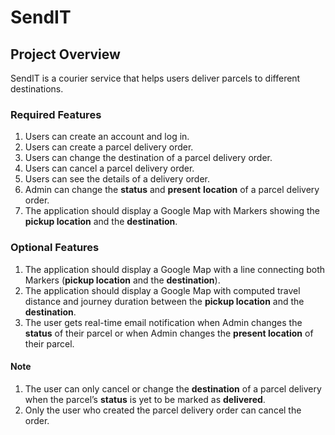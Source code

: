 # SendIT

## Project Overview

SendIT is a courier service that helps users deliver parcels to different destinations.

### Required Features

1. Users can create an account and log in.
2. Users can create a parcel delivery order.
3. Users can change the destination of a parcel delivery order.
4. Users can cancel a parcel delivery order.
5. Users can see the details of a delivery order.
6. Admin can change the **status** and **present** **location** of a parcel delivery order.
7. The application should display a Google Map with Markers showing the **pickup location** and the **destination**.

### Optional Features

1. The application should display a Google Map with a line connecting both Markers (**pickup location** and the **destination**).
2. The application should display a Google Map with computed travel distance and journey duration between the **pickup location** and the **destination**.
3. The user gets real-time email notification when Admin changes the **status** of their parcel or when Admin changes the **present location** of their parcel.

#### Note

1. The user can only cancel or change the **destination** of a parcel delivery when the parcel’s **status** is yet to be marked as **delivered**.
2. Only the user who created the parcel delivery order can cancel the order.
